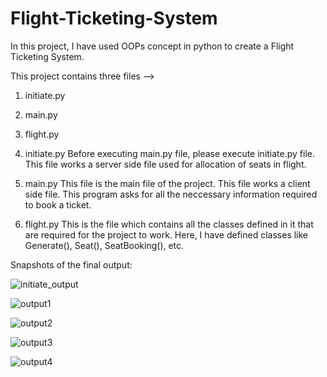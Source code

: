 # Flight-Ticketing-System
In this project, I have used OOPs concept in python to create a Flight Ticketing System.

This project contains three files -->
  1. initiate.py
  2. main.py 
  3. flight.py

1. initiate.py
Before executing main.py file, please execute initiate.py file. This file works a server side file used for allocation of seats in flight.

2. main.py
This file is the main file of the project. This file works a client side file. This program asks for all the neccessary information required to book a ticket.

3. flight.py
This is the file which contains all the classes defined in it that are required for the project to work.
Here, I have defined classes like Generate(), Seat(), SeatBooking(), etc.


Snapshots of the final output:

![initiate_output](https://user-images.githubusercontent.com/49095782/112299540-e85c4200-8cbd-11eb-8c28-d8f0f36a196b.jpg)

![output1](https://user-images.githubusercontent.com/49095782/112299566-f14d1380-8cbd-11eb-8a97-35c19a2760a8.jpg)

![output2](https://user-images.githubusercontent.com/49095782/112299570-f1e5aa00-8cbd-11eb-81fa-257395b8060a.jpg)

![output3](https://user-images.githubusercontent.com/49095782/112299573-f1e5aa00-8cbd-11eb-9ad5-d6c270efd523.jpg)

![output4](https://user-images.githubusercontent.com/49095782/112299591-f3af6d80-8cbd-11eb-818d-0b2949829870.jpg)
